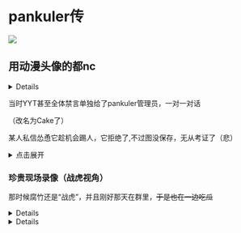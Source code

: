 # pankuler传

![](/others/pankuler传/1.png)

## 用动漫头像的都nc

<details>
  
![](/others/pankuler传/2.png)
  
</details>

当时YYT甚至全体禁言单独给了pankuler管理员，一对一对话

（改名为Cake了）

某人私信怂恿它趁机会踢人，它拒绝了,不过图没保存，无从考证了（悲）

<details>
<summary>点击展开</summary>

![这是啥](/others/pankuler传/1732977448869.png)
![这是啥](/others/pankuler传/1732977448880.jpg)

</details>

### 珍贵现场录像（战虎视角）

那时候腐竹还是“战虎”，并且刚好那天在群里，~~于是也在一边吃瓜~~

<details>
<video controls width="640" height="360">
  <source src="/others/pankuler%E4%BC%A0/Screenrecorder-2024-04-16-19-59-50-487.mp4" type="video/mp4">
  您的浏览器不支持视频播放。
</video>
</details>

<details>
<video controls width="640" height="360">
  <source src="/others/pankuler%E4%BC%A0/Video_21868113859052.mp4" type="video/mp4">
  您的浏览器不支持视频播放。
</video>
</details>
